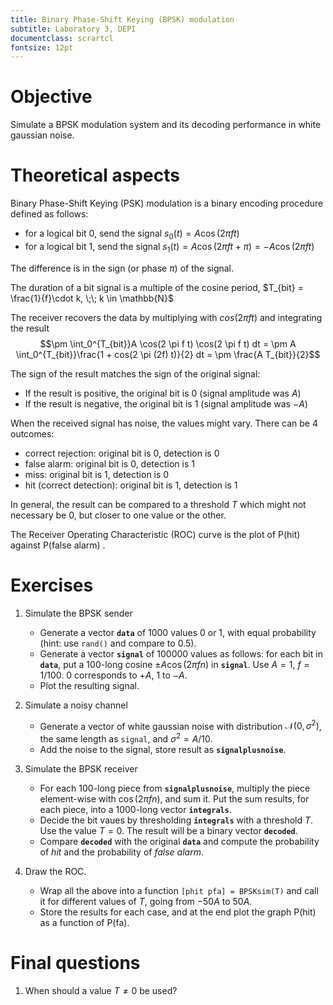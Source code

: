 ```yaml
---
title: Binary Phase-Shift Keying (BPSK) modulation
subtitle: Laboratory 3, DEPI
documentclass: scrartcl
fontsize: 12pt
---
```



# Objective

Simulate a BPSK modulation system and its decoding performance in white gaussian noise.

# Theoretical aspects

Binary Phase-Shift Keying (PSK) modulation is a binary encoding procedure defined as follows:

* for a logical bit 0, send the signal $s_0(t) = A \cos(2 \pi f t)$
* for a logical bit 1, send the signal $s_1(t) = A \cos(2 \pi f t + \pi) = - A \cos(2 \pi f t)$

The difference is in the sign (or phase $\pi$) of the signal.

The duration of a bit signal is a multiple of the cosine period, $T_{bit} = \frac{1}{f}\cdot k, \;\; k \in \mathbb{N}$

The receiver recovers the data by multiplying with $cos(2 \pi f t)$ and integrating the result
$$\pm \int_0^{T_{bit}}A \cos(2 \pi f t) \cos(2 \pi f t) dt = \pm A \int_0^{T_{bit}}\frac{1 + cos(2 \pi (2f) t)}{2} dt
= \pm \frac{A T_{bit}}{2}$$

The sign of the result matches the sign of the original signal:

* If the result is positive, the original bit is 0 (signal amplitude was $A$)
* If the result is negative, the original bit is 1 (signal amplitude was $-A$)

When the received signal has noise, the values might vary. There can be 4 outcomes:

  * correct rejection: original bit is 0, detection is 0
  * false alarm: original bit is 0, detection is 1
  * miss: original bit is 1, detection is 0
  * hit (correct detection): original bit is 1, detection is 1

In general, the result can be compared to a threshold $T$ which might not necessary be 0, but closer to one value or the other.

The Receiver Operating Characteristic (ROC) curve is the plot of
P(hit) against  P(false alarm) .


# Exercises

1. Simulate the BPSK sender
    * Generate a vector **`data`** of 1000 values $0$ or $1$, with equal probability (hint: use `rand()` and compare to 0.5).
    * Generate a vector **`signal`** of 100000 values as follows: for each bit in **`data`**, put
    a 100-long cosine $\pm A \cos(2 \pi f n)$ in **`signal`**. Use $A = 1$, $f=1/100$. $0$ corresponds to $+A$, $1$ to $-A$.
    * Plot the resulting signal.
    
2. Simulate a noisy channel
	* Generate a vector of white gaussian noise with distribution $\mathcal{N}(0, \sigma^2)$, the same length as `signal`, and $\sigma^2 = A/10$.
	* Add the noise to the signal, store result as **`signalplusnoise`**.
	
3. Simulate the BPSK receiver
	* For each 100-long piece from **`signalplusnoise`**, multiply the piece element-wise with $\cos(2 \pi f n)$, and sum it. Put the sum results, 
	for each piece, into a 1000-long vector **`integrals`**.
	* Decide the bit vaues by thresholding **`integrals`** with a threshold $T$. Use the value $T=0$. The result will be a binary vector **`decoded`**.
	* Compare **`decoded`** with the original **`data`** and compute the probability of *hit* and the probability of *false alarm*.
	
4. Draw the ROC. 
    * Wrap all the above into a function `[phit pfa] = BPSKsim(T)` and call it for different values of $T$, going from $-50A$ to $50A$.
    * Store the results for each case, and at the end plot the graph P(hit) as a function of P(fa).
	

# Final questions

1. When should a value $T \neq 0$ be used?

